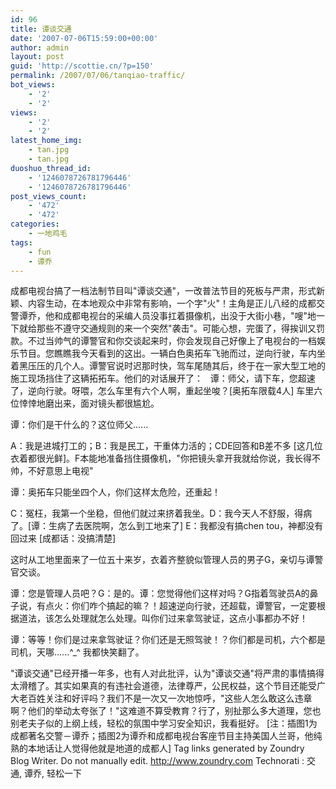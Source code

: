 ```yaml
---
id: 96
title: 谭谈交通
date: '2007-07-06T15:59:00+00:00'
author: admin
layout: post
guid: 'http://scottie.cn/?p=150'
permalink: /2007/07/06/tanqiao-traffic/
bot_views:
    - '2'
    - '2'
views:
    - '2'
    - '2'
latest_home_img:
    - tan.jpg
    - tan.jpg
duoshuo_thread_id:
    - '1246078726781796446'
    - '1246078726781796446'
post_views_count:
    - '472'
    - '472'
categories:
    - 一地鸡毛
tags:
    - fun
    - 谭乔
---
```


成都电视台搞了一档法制节目叫"谭谈交通"，一改普法节目的死板与严肃，形式新颖、内容生动，在本地观众中非常有影响，一个字"火"！主角是正儿八经的成都交警谭乔，他和成都电视台的采编人员没事扛着摄像机，出没于大街小巷，"嗖"地一下就给那些不遵守交通规则的来一个突然"袭击"。可能心想，完蛋了，得挨训又罚款。不过当帅气的谭警官和你交谈起来时，你会发现自己好像上了电视台的一档娱乐节目。您瞧瞧我今天看到的这出。一辆白色奥拓车飞驰而过，逆向行驶，车内坐着黑压压的几个人。谭警官说时迟那时快，驾车尾随其后，终于在一家大型工地的施工现场挡住了这辆拓拓车。他们的对话展开了：
 
谭：师父，请下车，您超速了，逆向行驶。呀喂，怎么车里有六个人啊，重起坐唆？[奥拓车限载4人] 车里六位悻悻地磨出来，面对镜头都很尴尬。

谭：你们是干什么的？这位师父......

A：我是进城打工的；B：我是民工，干重体力活的；CDE回答和B差不多 [这几位衣着都很光鲜]。F本能地准备挡住摄像机，"你把镜头拿开我就给你说，我长得不帅，不好意思上电视"

谭：奥拓车只能坐四个人，你们这样太危险，还重起！

C：冤枉，我第一个坐稳，但他们就过来挤着我坐。D：我今天人不舒服，得病了。[谭：生病了去医院啊，怎么到工地来了] E：我都没有搞chen tou，神都没有回过来 [成都话：没搞清楚]

这时从工地里面来了一位五十来岁，衣着齐整貌似管理人员的男子G，亲切与谭警官交谈。

谭：您是管理人员吧？G：是的。谭：您觉得他们这样对吗？G指着驾驶员A的鼻子说，有点火：你们咋个搞起的嘛？！超速逆向行驶，还超载，谭警官，一定要根据道法，该怎么处理就怎么处理。叫你们过来拿驾驶证，这点小事都办不好！

谭：等等！你们是过来拿驾驶证？你们还是无照驾驶！？你们都是司机，六个都是司机，天哪......^_^ 我都快笑翻了。

"谭谈交通"已经开播一年多，也有人对此批评，认为"谭谈交通"将严肃的事情搞得太滑稽了。其实如果真的有违社会道德，法律尊严，公民权益，这个节目还能受广大老百姓关注和好评吗？我们不是一次又一次地惊呼，"这些人怎么敢这么违章啊？他们的举动太夸张了！"这难道不算受教育？行了，别扯那么多大道理，您也别老夫子似的上纲上线，轻松的氛围中学习安全知识，我看挺好。
[注：插图1为成都著名交警－谭乔；插图2为谭乔和成都电视台客座节目主持美国人兰哥，他纯熟的本地话让人觉得他就是地道的成都人]
 Tag links generated by Zoundry Blog Writer. Do not manually edit. http://www.zoundry.com 
Technorati : 交通, 谭乔, 轻松一下